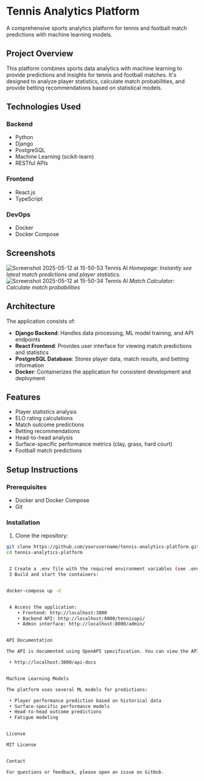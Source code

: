 # Tennis Analytics Platform

A comprehensive sports analytics platform for tennis and football match predictions with machine learning models.

## Project Overview

This platform combines sports data analytics with machine learning to provide predictions and insights for tennis and football
matches. It's designed to analyze player statistics, calculate match probabilities, and provide betting recommendations based on
statistical models.

## Technologies Used

### Backend
- Python
- Django
- PostgreSQL
- Machine Learning (scikit-learn)
- RESTful APIs

### Frontend
- React.js
- TypeScript

### DevOps
- Docker
- Docker Compose

## Screenshots
![Screenshot 2025-05-12 at 15-50-53 Tennis AI](https://github.com/user-attachments/assets/f47efd6f-d6b1-47c3-9b99-6e85d6481f40)
*Homepage: Instantly see latest match predictions and player statistics.*
![Screenshot 2025-05-12 at 15-50-34 Tennis AI](https://github.com/user-attachments/assets/1d839282-5ec6-4bda-8868-9fcc038ca58a)
*Match Calculator: Calculate match probabilities*

## Architecture

The application consists of:
- **Django Backend**: Handles data processing, ML model training, and API endpoints
- **React Frontend**: Provides user interface for viewing match predictions and statistics
- **PostgreSQL Database**: Stores player data, match results, and betting information
- **Docker**: Containerizes the application for consistent development and deployment

## Features

- Player statistics analysis
- ELO rating calculations
- Match outcome predictions
- Betting recommendations
- Head-to-head analysis
- Surface-specific performance metrics (clay, grass, hard court)
- Football match predictions

## Setup Instructions

### Prerequisites
- Docker and Docker Compose
- Git

### Installation

1. Clone the repository:
```bash
git clone https://github.com/yourusername/tennis-analytics-platform.git
cd tennis-analytics-platform


 2 Create a .env file with the required environment variables (see .env.example)
 3 Build and start the containers:


docker-compose up -d


 4 Access the application:
    • Frontend: http://localhost:3000
    • Backend API: http://localhost:8000/tennisapi/
    • Admin interface: http://localhost:8000/admin/


API Documentation

The API is documented using OpenAPI specification. You can view the API documentation at:

 • http://localhost:3000/api-docs


Machine Learning Models

The platform uses several ML models for predictions:

 • Player performance prediction based on historical data
 • Surface-specific performance models
 • Head-to-head outcome predictions
 • Fatigue modeling


License

MIT License


Contact

For questions or feedback, please open an issue on GitHub.
